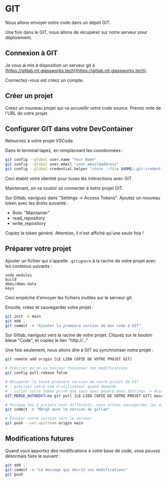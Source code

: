 # GIT

Nous allons envoyer notre code dans un dépôt GIT.

Une fois dans le GIT, nous allons de récupérer sur notre serveur pour déploiement.

## Connexion à GIT

Je vous ai mis à disposition un serveur git à [https://gitlab.mt.glassworks.tech](https://gitlab.mt.glassworks.tech).

Connectez-vous est créez un compte.

## Créer un projet

Créez un nouveau projet qui va accueillir votre code source. Prenez note de l'URL de votre projet.


## Configurer GIT dans votre DevContainer

Retournez à votre projet VSCode.

Dans le terminal tapez, en remplaceant les coordonnées :

```sh
git config --global user.name "Your Name"
git config --global user.email "your.email@address"
git config --global credential.helper "store --file $HOME/.git-credentials"
```

Ceci établit votre identité pour toues les intéractions avec GIT.

Maintenant, on va vouloir se connecter à notre projet GIT.

Sur Gitlab, naviguez dans "Settings -> Access Tokens". Ajoutez un nouveau token avec les droits suivante :

- Role: "Maintainer"
- read_repository
- write_repository

Copiez le token généré. Attention, il n'est affiché qu'une seule fois !

## Préparer votre projet

Ajouter un fichier qui s'appelle `.gitignore` à la racine de votre projet avec les contenus suivants :

```
node_modules
build
dbms/dbms-data
keys
```

Ceci empêche d'envoyer les fichiers inutiles sur le serveur git.

Ensuite, créez et sauvegarder votre projet :

```sh
git init -b main 
git add .
git commit -m "Ajouter la première version de mon code à GIT"
```

Sur Gitlab, naviguez vers la racine de votre projet. Cliquez sur le bouton bleue "Code", et copiez le lien "http://..."

Une fois seulement, nous allons dire à GIT où synchroniser notre projet :
```sh
git remote add origin [LE LIEN COPIÉ DE VOTRE PROJET GIT]

# Préciser qu'on va toujour fusionner nos modifications
git config pull.rebase false    

# Récupérer la toute première version de notre projet de GIT
# - précisez votre nom d'utilisateur quand demandé
# - coller votre token privé que vous avez généré dans Settings -> Access Tokens
GIT_MERGE_AUTOEDIT=no git pull [LE LIEN COPIÉ DE VOTRE PROJET GIT] main --allow-unrelated-histories

# Puisque les 2 projets sont différents, nous allons sauvegarder les différences
git commit -m "Merge avec la version de gitlab"

# Envoyer notre version vers le serveur
git push --set-upstream origin main
```

## Modifications futures

Quand vous apportez des modifications à votre base de code, vous pouvez désormais faire le suivant :

```sh
git add .
git commit -m "Le message qui décrit vos modifications"
git push
```

